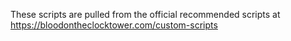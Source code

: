 These scripts are pulled from the official recommended scripts at https://bloodontheclocktower.com/custom-scripts